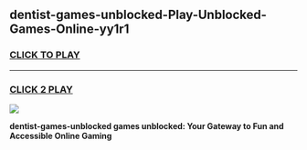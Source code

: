
## dentist-games-unblocked-Play-Unblocked-Games-Online-yy1r1
<h3>
<a href="https://premium76.site?title=dentist-games-unblocked&ref=24A">CLICK TO PLAY</a></h3>
<hr>

<h3>
<a href="https://premium76.site?title=dentist-games-unblocked&ref=24A">CLICK 2 PLAY</a>
  
</h3>

<a href="https://premium76.site?title=dentist-games-unblocked&ref=24A"><img src="https://clearcache.store/games.png"></a>


**dentist-games-unblocked games unblocked: Your Gateway to Fun and Accessible Online Gaming**
